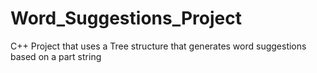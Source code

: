 # Word_Suggestions_Project
C++ Project that uses a Tree structure that generates word suggestions based on a part string  
